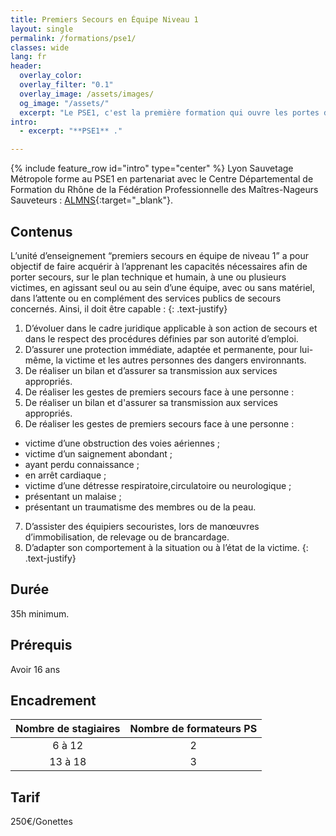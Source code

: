 ```yaml
---
title: Premiers Secours en Équipe Niveau 1
layout: single
permalink: /formations/pse1/
classes: wide
lang: fr
header:   
  overlay_color: 
  overlay_filter: "0.1"
  overlay_image: /assets/images/
  og_image: "/assets/"
  excerpt: "Le PSE1, c'est la première formation qui ouvre les portes de la professionnalisation au secourisme. Prérequis du BNSSA. Le PSE1 "
intro:
  - excerpt: "**PSE1** ."

---
```

{% include feature_row id="intro" type="center" %}
Lyon Sauvetage Métropole forme au PSE1 en partenariat avec le Centre Départemental de Formation du Rhône de la Fédération Professionnelle des Maîtres-Nageurs Sauveteurs : [ALMNS](https://www.aleaumns.com/){:target="_blank"}.

## Contenus
L’unité d’enseignement “premiers secours en équipe de niveau 1” a pour objectif de faire acquérir à l’apprenant les capacités nécessaires afin de porter secours, sur le plan technique et humain, à une ou plusieurs victimes, en agissant seul ou au sein d’une équipe, avec ou sans matériel, dans l’attente ou en complément des services publics de secours concernés. Ainsi, il doit être capable :
{: .text-justify}
1. D’évoluer dans le cadre juridique applicable à son action de secours et dans le respect des procédures définies par son autorité d’emploi.
2. D’assurer une protection immédiate, adaptée et permanente, pour lui-même, la victime et les autres personnes des dangers environnants.
3. De réaliser un bilan et d’assurer sa transmission aux services appropriés.
4. De réaliser les gestes de premiers secours face à une personne :
5. De réaliser un bilan et d'assurer sa transmission aux services appropriés.
6. De réaliser les gestes de premiers secours face à une personne :
- victime d’une obstruction des voies aériennes ;
- victime d’un saignement abondant ;
- ayant perdu connaissance ;
- en arrêt cardiaque ;
- victime d’une détresse respiratoire,circulatoire ou neurologique ;
- présentant un malaise ;
- présentant un traumatisme des membres ou de la peau.
7. D’assister des équipiers secouristes, lors de manœuvres d’immobilisation, de relevage ou de brancardage.
8. D’adapter son comportement à la situation ou à l’état de la victime.
{: .text-justify}
## Durée
35h minimum.

## Prérequis
Avoir 16 ans

## Encadrement
| Nombre de stagiaires | Nombre de formateurs PS |
|:--------:|:--------:|
| 6 à 12 | 2 |
| 13 à 18 | 3 |
## Tarif
250€/Gonettes